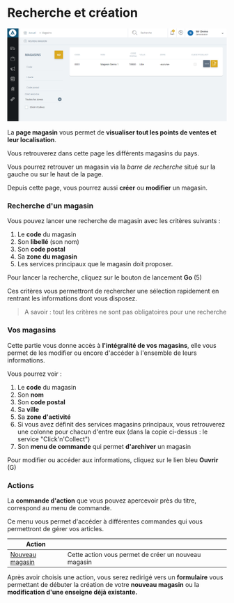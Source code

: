 # Recherche et création


![Liste des magasins](images/liste-magasins.png)

La **page magasin** vous permet de **visualiser tout les points de ventes et leur localisation**.

Vous retrouverez dans cette page les différents magasins du pays.

Vous pourrez retrouver un magasin via la _barre de recherche_ situé sur la gauche ou sur le haut de la page.

Depuis cette page, vous pourrez aussi **créer** ou **modifier** un magasin.

### Recherche d'un magasin

Vous pouvez lancer une recherche de magasin avec les critères suivants :

1.  Le **code** du magasin
2.  Son **libellé** (son nom)
3.  Son **code postal**
4.  Sa **zone du magasin**
5. Les services principaux que le magasin doit proposer.

Pour lancer la recherche, cliquez sur le bouton de lancement **Go** (5)

Ces critères vous permettront de rechercher une sélection rapidement en rentrant les informations dont vous disposez.

> A savoir : tout les critères ne sont pas obligatoires pour une recherche

### Vos magasins

Cette partie vous donne accès à **l'intégralité de vos magasins**, elle vous permet de les modifier ou encore d'accéder à l'ensemble de leurs informations.

Vous pourrez voir :

1.  Le **code** du magasin
2.  Son **nom**
3.  Son **code postal**
4.  Sa **ville**
5.  Sa **zone d'activité**
6.  Si vous avez définit des services magasins principaux, vous retrouverez une colonne pour chacun d'entre eux (dans la copie ci-dessus : le service "Click'n'Collect")
7.  Son **menu de commande** qui permet **d'archiver** un magasin

Pour modifier ou accéder aux informations, cliquez sur le lien bleu **Ouvrir** (G)

### Actions

La **commande d'action** que vous pouvez apercevoir près du titre, correspond au menu de commande.

Ce menu vous permet d'accéder à différentes commandes qui vous permettront de gérer vos articles.

|Action||
|---|---|
|[Nouveau magasin](/fr-fr/office/gestion-commerciale/magasins/Edit.md/formulairededition.md "Nouveau magasin")|Cette action vous permet de créer un nouveau magasin| 

<!-- |[** Modification rapide**](/fr-fr/office/gestion-commerciale/magasins/Edit.md/formulairedemodification.md "Modification rapide")|Cette action permet de modifier rapidement les informations d'un magasin| -->

Après avoir choisis une action, vous serez redirigé vers un **formulaire** vous permettant de débuter la création de votre **nouveau magasin** ou la **modification d'une enseigne déjà existante.**